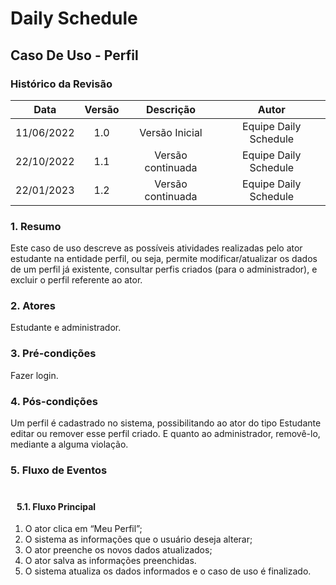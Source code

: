 # Daily Schedule 

## Caso De Uso - Perfil 

### Histórico da Revisão 

| Data | Versão | Descrição | Autor |
| :-----: | :-----: | :-----: | :-----: |
| 11/06/2022 | 1.0 | Versão Inicial | Equipe Daily Schedule |
| 22/10/2022 | 1.1 | Versão continuada | Equipe Daily Schedule |
| 22/01/2023 | 1.2 | Versão continuada | Equipe Daily Schedule |

### 1. Resumo
Este caso de uso descreve as possíveis atividades realizadas pelo ator estudante na entidade perfil, ou seja, permite modificar/atualizar os dados de um perfil já existente, consultar perfis criados (para o administrador), e excluir o perfil referente ao ator.

### 2. Atores
Estudante e administrador.

### 3. Pré-condições
Fazer login.

### 4. Pós-condições
Um perfil é cadastrado no sistema, possibilitando ao ator do tipo Estudante editar ou remover esse perfil criado. E quanto ao administrador, removê-lo, mediante a alguma violação.

### 5. Fluxo de Eventos<br> <br>
#### &nbsp;&nbsp;&nbsp;5.1. Fluxo Principal
1) O ator clica em “Meu Perfil”;
2) O sistema as informações que o usuário deseja alterar;
3) O ator preenche os novos dados atualizados;
4) O ator salva as informações preenchidas.
5) O sistema atualiza os dados informados e o caso de uso é finalizado. <br> <br>



